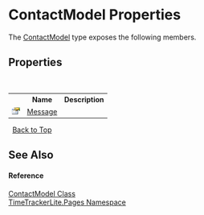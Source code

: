 # ContactModel Properties
 

The <a href="3c268f5d-3c19-5116-b3e7-f8496783a58a">ContactModel</a> type exposes the following members.


## Properties
&nbsp;<table><tr><th></th><th>Name</th><th>Description</th></tr><tr><td>![Public property](media/pubproperty.gif "Public property")</td><td><a href="a6262398-e325-a2d3-2c80-4ca34a4f718e">Message</a></td><td /></tr></table>&nbsp;
<a href="#contactmodel-properties">Back to Top</a>

## See Also


#### Reference
<a href="3c268f5d-3c19-5116-b3e7-f8496783a58a">ContactModel Class</a><br /><a href="be72919d-3e91-d5db-2c88-41279e953f1c">TimeTrackerLite.Pages Namespace</a><br />